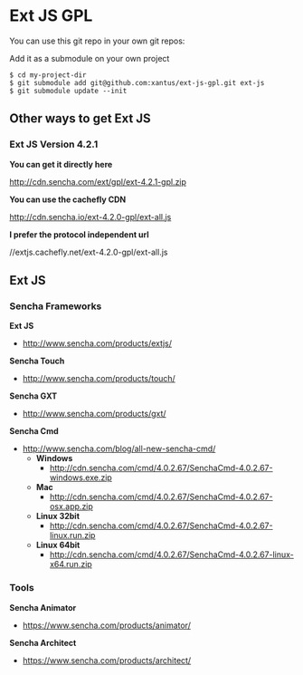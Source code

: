 # Ext JS GPL

You can use this git repo in your own git repos:

Add it as a submodule on your own project

    $ cd my-project-dir
    $ git submodule add git@github.com:xantus/ext-js-gpl.git ext-js
    $ git submodule update --init

## Other ways to get Ext JS

### Ext JS Version 4.2.1

**You can get it directly here**

http://cdn.sencha.com/ext/gpl/ext-4.2.1-gpl.zip

**You can use the cachefly CDN**

http://cdn.sencha.io/ext-4.2.0-gpl/ext-all.js

**I prefer the protocol independent url**

//extjs.cachefly.net/ext-4.2.0-gpl/ext-all.js


## Ext JS
### Sencha Frameworks

**Ext JS**
* http://www.sencha.com/products/extjs/

**Sencha Touch**
* http://www.sencha.com/products/touch/

**Sencha GXT**
* http://www.sencha.com/products/gxt/

**Sencha Cmd**
* http://www.sencha.com/blog/all-new-sencha-cmd/
  * **Windows**
    * http://cdn.sencha.com/cmd/4.0.2.67/SenchaCmd-4.0.2.67-windows.exe.zip
  * **Mac**
    * http://cdn.sencha.com/cmd/4.0.2.67/SenchaCmd-4.0.2.67-osx.app.zip
  * **Linux 32bit**
    * http://cdn.sencha.com/cmd/4.0.2.67/SenchaCmd-4.0.2.67-linux.run.zip
  * **Linux 64bit**
    * http://cdn.sencha.com/cmd/4.0.2.67/SenchaCmd-4.0.2.67-linux-x64.run.zip

### Tools

**Sencha Animator**
* https://www.sencha.com/products/animator/

**Sencha Architect**
* https://www.sencha.com/products/architect/


